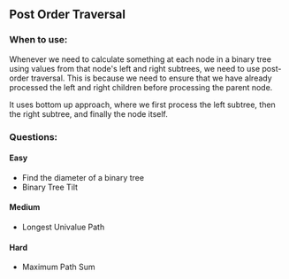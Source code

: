 ## Post Order Traversal

### When to use:

Whenever we need to calculate something at each node in a binary tree using values from that node's left and right subtrees, we need to use post-order traversal. This is because we need to ensure that we have already processed the left and right children before processing the parent node.


It uses bottom up approach, where we first process the left subtree, then the right subtree, and finally the node itself.

### Questions:
#### Easy 
- Find the diameter of a binary tree 
- Binary Tree Tilt 

#### Medium
- Longest Univalue Path

#### Hard
- Maximum Path Sum

